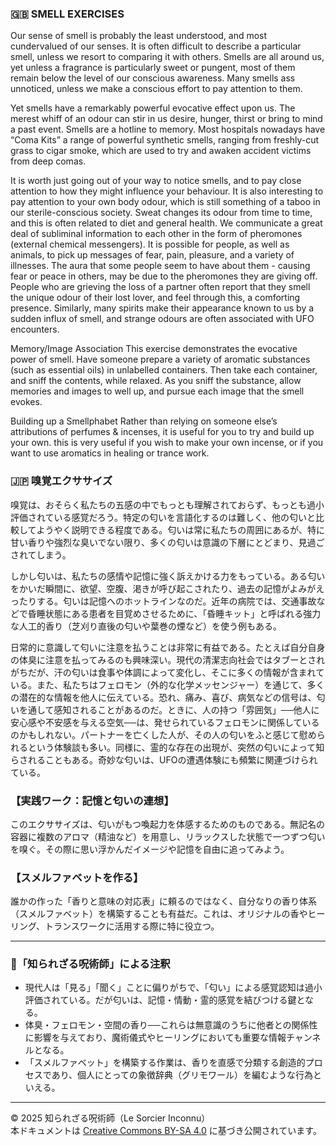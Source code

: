 ### 🇬🇧 SMELL EXERCISES

Our sense of smell is probably the least understood, and most cundervalued of our senses. It is often difficult to describe a particular smell, unless we resort to comparing it with others. Smells are all around us, yet unless a fragrance is particularly sweet or pungent, most of them remain below the level of our conscious awareness. Many smells ass unnoticed, unless we make a conscious effort to pay attention to them. 

Yet smells have a remarkably powerful evocative effect upon us. The merest whiff of an odour can stir in us desire, hunger, thirst or bring to mind a past event. Smells are a hotline to memory. Most hospitals nowadays have “Coma Kits” a range of powerful synthetic smells, ranging from freshly-cut grass to cigar smoke, which are used to try and awaken accident victims from deep comas.

It is worth just going out of your way to notice smells, and to pay close attention to how they might influence your behaviour. It is also interesting to pay attention to your own body odour, which is still something of a taboo in our sterile-conscious society. Sweat changes its odour from time to time, and this is often related to diet and general health. We communicate a great deal of subliminal information to each other in the form of pheromones (external chemical messengers). It is possible for people, as well as animals, to pick up messages of fear, pain, pleasure, and a variety of illnesses. The aura that some people seem to have about them - causing fear or peace in others, may be due to the pheromones they are giving off. People who are grieving the loss of a partner often report that they smell the unique odour of their lost lover, and feel through this, a comforting presence. Similarly, many spirits make their appearance known to us by a sudden influx of smell, and strange odours are often associated with UFO encounters.

Memory/Image Association
This exercise demonstrates the evocative power of smell. Have someone prepare a variety of aromatic substances (such as essential oils) in unlabelled containers. Then take each container, and sniff the contents, while relaxed. As you sniff the substance, allow 
memories and images to well up, and pursue each image that the smell evokes.

Building up a Smellphabet
Rather than relying on someone else’s attributions of perfumes & incenses, it is useful for you to try and build up your own. this is very useful if you wish to make your own incense, or if you want to use aromatics in healing or trance work.

### 🇯🇵 嗅覚エクササイズ

嗅覚は、おそらく私たちの五感の中でもっとも理解されておらず、もっとも過小評価されている感覚だろう。特定の匂いを言語化するのは難しく、他の匂いと比較してようやく説明できる程度である。匂いは常に私たちの周囲にあるが、特に甘い香りや強烈な臭いでない限り、多くの匂いは意識の下層にとどまり、見過ごされてしまう。

しかし匂いは、私たちの感情や記憶に強く訴えかける力をもっている。ある匂いをかいだ瞬間に、欲望、空腹、渇きが呼び起こされたり、過去の記憶がよみがえったりする。匂いは記憶へのホットラインなのだ。近年の病院では、交通事故などで昏睡状態にある患者を目覚めさせるために、「昏睡キット」と呼ばれる強力な人工的香り（芝刈り直後の匂いや葉巻の煙など）を使う例もある。

日常的に意識して匂いに注意を払うことは非常に有益である。たとえば自分自身の体臭に注意を払ってみるのも興味深い。現代の清潔志向社会ではタブーとされがちだが、汗の匂いは食事や体調によって変化し、そこに多くの情報が含まれている。また、私たちはフェロモン（外的な化学メッセンジャー）を通じて、多くの潜在的な情報を他人に伝えている。恐れ、痛み、喜び、病気などの信号は、匂いを通して感知されることがあるのだ。ときに、人の持つ「雰囲気」──他人に安心感や不安感を与える空気──は、発せられているフェロモンに関係しているのかもしれない。パートナーを亡くした人が、その人の匂いをふと感じて慰められるという体験談も多い。同様に、霊的な存在の出現が、突然の匂いによって知らされることもある。奇妙な匂いは、UFOの遭遇体験にも頻繁に関連づけられている。

### 【実践ワーク：記憶と匂いの連想】
このエクササイズは、匂いがもつ喚起力を体感するためのものである。無記名の容器に複数のアロマ（精油など）を用意し、リラックスした状態で一つずつ匂いを嗅ぐ。その際に思い浮かんだイメージや記憶を自由に追ってみよう。

### 【スメルファベットを作る】
誰かの作った「香りと意味の対応表」に頼るのではなく、自分なりの香り体系（スメルファベット）を構築することも有益だ。これは、オリジナルの香やヒーリング、トランスワークに活用する際に特に役立つ。

---

### 🐚「知られざる呪術師」による注釈

- 現代人は「見る」「聞く」ことに偏りがちで、「匂い」による感覚認知は過小評価されている。だが匂いは、記憶・情動・霊的感覚を結びつける鍵となる。
- 体臭・フェロモン・空間の香り──これらは無意識のうちに他者との関係性に影響を与えており、魔術儀式やヒーリングにおいても重要な情報チャンネルとなる。
- 「スメルファベット」を構築する作業は、香りを直感で分類する創造的プロセスであり、個人にとっての象徴辞典（グリモワール）を編むような行為といえる。

---

© 2025 知られざる呪術師（Le Sorcier Inconnu）  
本ドキュメントは [Creative Commons BY-SA 4.0](https://creativecommons.org/licenses/by-sa/4.0/deed.ja) に基づき公開されています。
